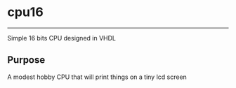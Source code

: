 # cpu16
***
Simple 16 bits CPU designed in VHDL 

## Purpose 
A modest hobby CPU that will print things on a tiny lcd screen